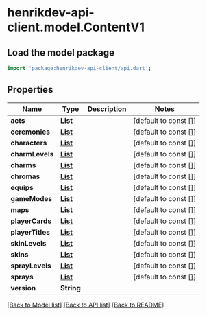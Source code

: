 # henrikdev-api-client.model.ContentV1

## Load the model package
```dart
import 'package:henrikdev-api-client/api.dart';
```

## Properties
Name | Type | Description | Notes
------------ | ------------- | ------------- | -------------
**acts** | [**List<ContentItem>**](ContentItem.md) |  | [default to const []]
**ceremonies** | [**List<ContentItem>**](ContentItem.md) |  | [default to const []]
**characters** | [**List<ContentItem>**](ContentItem.md) |  | [default to const []]
**charmLevels** | [**List<ContentItem>**](ContentItem.md) |  | [default to const []]
**charms** | [**List<ContentItem>**](ContentItem.md) |  | [default to const []]
**chromas** | [**List<ContentItem>**](ContentItem.md) |  | [default to const []]
**equips** | [**List<ContentItem>**](ContentItem.md) |  | [default to const []]
**gameModes** | [**List<ContentItem>**](ContentItem.md) |  | [default to const []]
**maps** | [**List<ContentItem>**](ContentItem.md) |  | [default to const []]
**playerCards** | [**List<ContentItem>**](ContentItem.md) |  | [default to const []]
**playerTitles** | [**List<ContentItem>**](ContentItem.md) |  | [default to const []]
**skinLevels** | [**List<ContentItem>**](ContentItem.md) |  | [default to const []]
**skins** | [**List<ContentItem>**](ContentItem.md) |  | [default to const []]
**sprayLevels** | [**List<ContentItem>**](ContentItem.md) |  | [default to const []]
**sprays** | [**List<ContentItem>**](ContentItem.md) |  | [default to const []]
**version** | **String** |  | 

[[Back to Model list]](../README.md#documentation-for-models) [[Back to API list]](../README.md#documentation-for-api-endpoints) [[Back to README]](../README.md)


